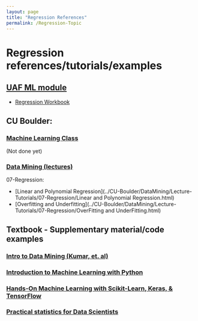 ```yaml
---
layout: page
title: "Regression References"
permalink: /Regression-Topic
---
```


# Regression references/tutorials/examples

## [UAF ML module](../UAF/MachineLearning/UAF-ML-Module.md)

- [Regression Workbook](../UAF/MachineLearning/Regression%20Workbook.html)

## CU Boulder: 

### [Machine Learning Class](../CU-Boulder/MachineLearning/Clustering/CUB-ML_Clustering.md)
(Not done yet)


### [Data Mining (lectures)](../CU-Boulder/DataMining/Lectures.md)
07-Regression:
- [Linear and Polynomial Regression](../CU-Boulder/DataMining/Lecture-Tutorials/07-Regression/Linear and Polynomial Regression.html)
- [Overfitting and Underfitting](../CU-Boulder/DataMining/Lecture-Tutorials/07-Regression/OverFitting and UnderFitting.html)

## Textbook - Supplementary material/code examples
### [Intro to Data Mining (Kumar, et. al)](../Textbooks/IntroDataMining-Kumar.md)


### [Introduction to Machine Learning with Python](../Textbooks/IntroMLPython.md)


### [Hands-On Machine Learning with Scikit-Learn, Keras, & TensorFlow](../Textbooks/HandsOnML.md)


### [Practical statistics for Data Scientists](../Textbooks/PracticalStats.md)